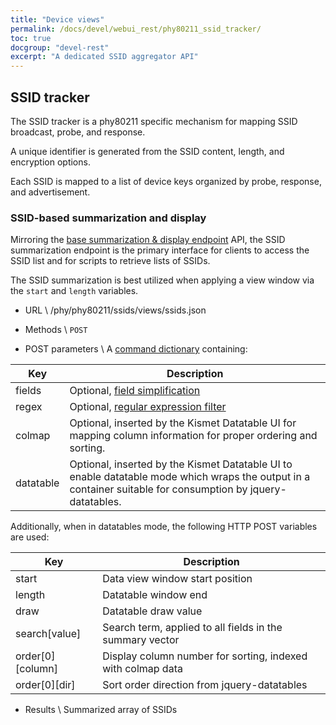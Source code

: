 ```yaml
---
title: "Device views"
permalink: /docs/devel/webui_rest/phy80211_ssid_tracker/
toc: true
docgroup: "devel-rest"
excerpt: "A dedicated SSID aggregator API"
---
```


## SSID tracker
The SSID tracker is a phy80211 specific mechanism for mapping SSID broadcast, probe, and response.

A unique identifier is generated from the SSID content, length, and encryption options.  

Each SSID is mapped to a list of device keys organized by probe, response, and advertisement.

### SSID-based summarization and display
Mirroring the [base summarization & display endpoint](/docs/devel/webui_reset/devices/#summarization--display) API, the SSID summarization endpoint is the primary interface for clients to access the SSID list and for scripts to retrieve lists of SSIDs.

The SSID summarization is best utilized when applying a view window via the `start` and `length` variables.

* URL \\
        /phy/phy80211/ssids/views/ssids.json

* Methods \\
`POST`

* POST parameters \\
A [command dictionary](/docs/devel/webui_rest/commands/) containing:

| Key     | Description                                           |
| ------- | ----------------------------------------------------- |
| fields  | Optional, [field simplification](/docs/devel/webui_rest/commands/#field-specifications) |
| regex   | Optional, [regular expression filter](/docs/devel/webui_rest/commands/#regex-filters) |
| colmap  | Optional, inserted by the Kismet Datatable UI for mapping column information for proper ordering and sorting. |
| datatable | Optional, inserted by the Kismet Datatable UI to enable datatable mode which wraps the output in a container suitable for consumption by jquery-datatables. |

Additionally, when in datatables mode, the following HTTP POST variables are used:

| Key | Description |
| --- | ---- |
| start  | Data view window start position |
| length | Datatable window end |
| draw   | Datatable draw value |
| search[value] | Search term, applied to all fields in the summary vector |
| order\[0\]\[column\] | Display column number for sorting, indexed with colmap data |
| order\[0\]\[dir\] | Sort order direction from jquery-datatables |

* Results \\
        Summarized array of SSIDs

